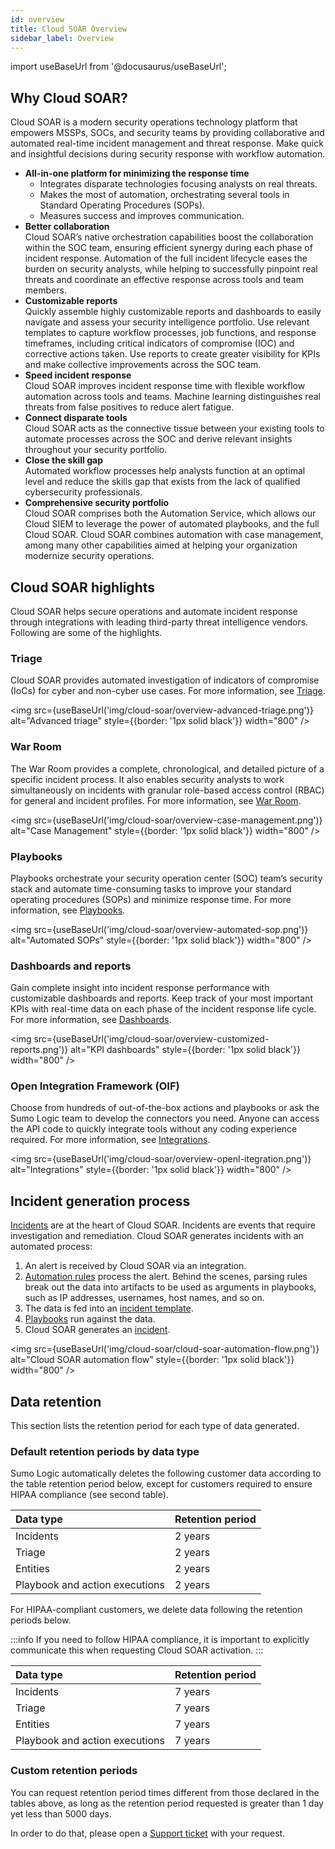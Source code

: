 ```yaml
---
id: overview
title: Cloud SOAR Overview
sidebar_label: Overview
---
```


import useBaseUrl from '@docusaurus/useBaseUrl';

## Why Cloud SOAR?

Cloud SOAR is a modern security operations technology platform that empowers MSSPs, SOCs, and security teams by providing collaborative and automated real-time incident management and threat response. Make quick and insightful decisions during security response with workflow automation.

* **All-in-one platform for minimizing the response time**
   * Integrates disparate technologies focusing analysts on real threats.
   * Makes the most of automation, orchestrating several tools in Standard Operating Procedures (SOPs).
   * Measures success and improves communication.
* **Better collaboration**
<br/>Cloud SOAR’s native orchestration capabilities boost the collaboration within the SOC team, ensuring efficient synergy during each phase of incident response. Automation of the full incident lifecycle eases the burden on security analysts, while helping to successfully pinpoint real threats and coordinate an effective response across tools and team members.
* **Customizable reports**
<br/>Quickly assemble highly customizable reports and dashboards to easily navigate and assess your security intelligence portfolio. Use relevant templates to capture workflow processes, job functions, and response timeframes, including critical indicators of compromise (IOC) and corrective actions taken. Use reports to create greater visibility for KPIs and make collective improvements across the SOC team.
* **Speed incident response**
<br/>Cloud SOAR improves incident response time with flexible workflow automation across tools and teams. Machine learning distinguishes real threats from false positives to reduce alert fatigue.
* **Connect disparate tools**
<br/>Cloud SOAR acts as the connective tissue between your existing tools to automate processes across the SOC and derive relevant insights throughout your security portfolio.
* **Close the skill gap**
<br/>Automated workflow processes help analysts function at an optimal level and reduce the skills gap that exists from the lack of qualified cybersecurity professionals.
* **Comprehensive security portfolio**
<br/>Cloud SOAR comprises both the Automation Service, which allows our Cloud SIEM to leverage the power of automated playbooks, and the full Cloud SOAR. Cloud SOAR combines automation with case management, among many other capabilities aimed at helping your organization modernize security operations.

## Cloud SOAR highlights

Cloud SOAR helps secure operations and automate incident response through integrations with leading third-party threat intelligence vendors. Following are some of the highlights. 

### Triage

Cloud SOAR provides automated investigation of indicators of compromise (IoCs) for cyber and non-cyber use cases. For more information, see [Triage](/docs/cloud-soar/incidents-triage/#triage).

<img src={useBaseUrl('img/cloud-soar/overview-advanced-triage.png')} alt="Advanced triage" style={{border: '1px solid black'}} width="800" />

### War Room

The War Room provides a complete, chronological, and detailed picture of a specific incident process. It also enables security analysts to work simultaneously on incidents with granular role-based access control (RBAC) for general and incident profiles. For more information, see [War Room](http://localhost:3000/docs/cloud-soar/incidents-triage/#war-room).

<img src={useBaseUrl('img/cloud-soar/overview-case-management.png')} alt="Case Management" style={{border: '1px solid black'}} width="800" />

### Playbooks

Playbooks orchestrate your security operation center (SOC) team’s security stack and automate time-consuming tasks to improve your standard operating procedures (SOPs) and minimize response time. For more information, see [Playbooks](/docs/cloud-soar/automation/#playbook).

<img src={useBaseUrl('img/cloud-soar/overview-automated-sop.png')} alt="Automated SOPs" style={{border: '1px solid black'}} width="800" />

### Dashboards and reports

Gain complete insight into incident response performance with customizable dashboards and reports. Keep track of your most important KPIs with real-time data on each phase of the incident response life cycle. For more information, see [Dashboards](/docs/cloud-soar/main-menu/#dashboards).

<img src={useBaseUrl('img/cloud-soar/overview-customized-reports.png')} alt="KPI dashboards" style={{border: '1px solid black'}} width="800" />

### Open Integration Framework (OIF)

Choose from hundreds of out-of-the-box actions and playbooks or ask the Sumo Logic team to develop the connectors you need. Anyone can access the API code to quickly integrate tools without any coding experience required. For more information, see [Integrations](//docs/cloud-soar/automation/#integrations). 

<img src={useBaseUrl('img/cloud-soar/overview-openI-itegration.png')} alt="Integrations" style={{border: '1px solid black'}} width="800" />

## Incident generation process

 [Incidents](/docs/cloud-soar/incidents-triage/) are at the heart of Cloud SOAR. Incidents are events that require investigation and remediation. Cloud SOAR generates incidents with an automated process:
 1. An alert is received by Cloud SOAR via an integration.
 1. [Automation rules](/docs/cloud-soar/automation/#creating-incidents-from-automation-rules) process the alert. Behind the scenes, parsing rules break out the data into artifacts to be used as arguments in playbooks, such as IP addresses, usernames, host names, and so on.
 1. The data is fed into an [incident template](/docs/cloud-soar/automation/#incident-templates).
 1. [Playbooks](/docs/cloud-soar/automation/#playbook) run against the data.
 1.  Cloud SOAR generates an [incident](/docs/cloud-soar/incidents-triage/#working-with-incidents).

<img src={useBaseUrl('img/cloud-soar/cloud-soar-automation-flow.png')} alt="Cloud SOAR automation flow" style={{border: '1px solid black'}} width="800" />

## Data retention

This section lists the retention period for each type of data generated. 

### Default retention periods by data type

Sumo Logic automatically deletes the following customer data according to the table retention period below, except for customers required to ensure HIPAA compliance (see second table).

| Data type | Retention period |
| :-- | :-- |
| Incidents | 2 years |
| Triage | 2 years |
| Entities | 2 years |
| Playbook and action executions | 2 years |

For HIPAA-compliant customers, we delete data following the retention periods below. 

:::info
If you need to follow HIPAA compliance, it is important to explicitly communicate this when requesting Cloud SOAR activation.
:::

| Data type | Retention period |
| :-- | :-- |
| Incidents | 7 years |
| Triage | 7 years |
| Entities | 7 years |
| Playbook and action executions | 7 years |

### Custom retention periods

You can request retention period times different from those declared in the tables above, as long as the retention period requested is greater than 1 day yet less than 5000 days.

In order to do that, please open a [Support ticket](/docs/get-started/help#support) with your request.
